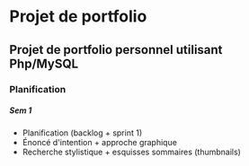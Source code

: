 # Projet de portfolio
## Projet de portfolio personnel utilisant Php/MySQL

### Planification
##### Sem 1
* Planification (backlog + sprint 1)
* Énoncé d'intention + approche graphique
* Recherche stylistique + esquisses sommaires (thumbnails)
